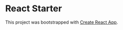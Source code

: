 # React Starter

This project was bootstrapped with [Create React App](https://github.com/facebook/create-react-app).
